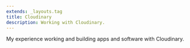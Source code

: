 ```yaml
---
extends: _layouts.tag
title: Cloudinary
description: Working with Cloudinary.
---
```


My experience working and building apps and software with Cloudinary.
